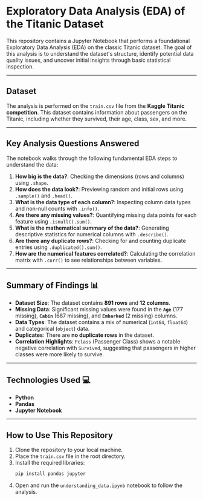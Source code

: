 # Exploratory Data Analysis (EDA) of the Titanic Dataset

This repository contains a Jupyter Notebook that performs a foundational Exploratory Data Analysis (EDA) on the classic Titanic dataset. The goal of this analysis is to understand the dataset's structure, identify potential data quality issues, and uncover initial insights through basic statistical inspection.

---
## Dataset

The analysis is performed on the `train.csv` file from the **Kaggle Titanic competition**. This dataset contains information about passengers on the Titanic, including whether they survived, their age, class, sex, and more.

---
## Key Analysis Questions Answered

The notebook walks through the following fundamental EDA steps to understand the data:

1.  **How big is the data?**: Checking the dimensions (rows and columns) using `.shape`.
2.  **How does the data look?**: Previewing random and initial rows using `.sample()` and `.head()`.
3.  **What is the data type of each column?**: Inspecting column data types and non-null counts with `.info()`.
4.  **Are there any missing values?**: Quantifying missing data points for each feature using `.isnull().sum()`.
5.  **What is the mathematical summary of the data?**: Generating descriptive statistics for numerical columns with `.describe()`.
6.  **Are there any duplicate rows?**: Checking for and counting duplicate entries using `.duplicated().sum()`.
7.  **How are the numerical features correlated?**: Calculating the correlation matrix with `.corr()` to see relationships between variables.

---
## Summary of Findings 📊

* **Dataset Size**: The dataset contains **891 rows** and **12 columns**.
* **Missing Data**: Significant missing values were found in the **`Age`** (177 missing), **`Cabin`** (687 missing), and **`Embarked`** (2 missing) columns.
* **Data Types**: The dataset contains a mix of numerical (`int64`, `float64`) and categorical (`object`) data.
* **Duplicates**: There are **no duplicate rows** in the dataset.
* **Correlation Highlights**: `Pclass` (Passenger Class) shows a notable negative correlation with `Survived`, suggesting that passengers in higher classes were more likely to survive.

---
## Technologies Used 💻
* **Python**
* **Pandas**
* **Jupyter Notebook**

---
## How to Use This Repository

1.  Clone the repository to your local machine.
2.  Place the `train.csv` file in the root directory.
3.  Install the required libraries:
    ```bash
    pip install pandas jupyter
    ```
4.  Open and run the `understanding_data.ipynb` notebook to follow the analysis.
